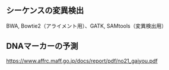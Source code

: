 ## シーケンスの変異検出
BWA, Bowtie2（アライメント用）、GATK, SAMtools（変異検出用）
## DNAマーカーの予測
https://www.affrc.maff.go.jp/docs/report/pdf/no21_gaiyou.pdf
